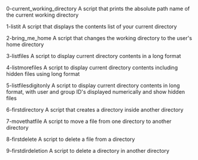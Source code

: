0-current_working_directory
A script that prints the absolute path name of the current working directory

1-listit
A script that displays the contents list of your current directory

2-bring_me_home
A script that changes the working directory to the user's home directory

3-listfiles
A script to display current directory contents in a long format

4-listmorefiles
A script to display current directory contents including hidden files using long format

5-listfilesdigitonly
A script to display current directory contents in long format, with user and group ID's displayed numerically and show hidden files

6-firstdirectory
A script that creates a directory inside another directory

7-movethatfile
A script to move a file from one directory to another directory

8-firstdelete
A script to delete a file from a directory

9-firstdirdeletion
A script to delete a directory in another directory
